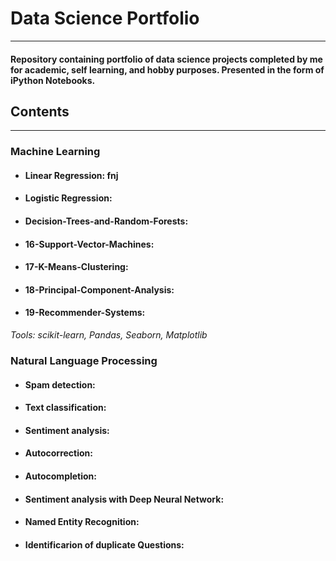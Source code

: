 # Data Science Portfolio
---

#### Repository containing portfolio of data science projects completed by me for academic, self learning, and hobby purposes. Presented in the form of iPython Notebooks.

## Contents
---
### Machine Learning
- #### **Linear Regression:** fnj
- #### **Logistic Regression:** 
- #### **Decision-Trees-and-Random-Forests:** 
- #### **16-Support-Vector-Machines:** 
- #### **17-K-Means-Clustering:** 
- #### **18-Principal-Component-Analysis:** 
- #### **19-Recommender-Systems:** 


*Tools: scikit-learn, Pandas, Seaborn, Matplotlib*

### Natural Language Processing
- #### **Spam detection:**
- #### **Text classification:**
- #### **Sentiment analysis:**
- #### **Autocorrection:**
- #### **Autocompletion:**
- #### **Sentiment analysis with Deep Neural Network:**
- #### **Named Entity Recognition:**
- #### **Identificarion of duplicate Questions:**
